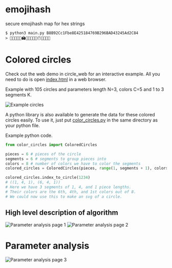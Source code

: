 # emojihash
secure emojihash map for hex strings
```
$ python3 main.py B8B92Cc1Fbe8E425184769B296BAD43245Ad2C84
> 🌙🔕🏒🍝🥁🏟🐽😳🌲🏈🍁🕘👶😠🧸💙
```

# Colored circles

Check out the web demo in circle_web for an interactive example. All you need to do is open
[index.html](circle_web/index.html) in a web browser.

Example with 105 circles and parameters length N=3, colors C=5 and 1 to 3 segments K.

![Example circles](docs/circles_example.png)

A python library is also available to generate the data for these colored circles easily.
To use it, just put [color_circles.py](color_circles.py) in the same directory as your python file.

Example python code.
```python
from color_circles import ColoredCircles

pieces = 6 # pieces of the circle
segments = 6 # segments to group pieces into
colors = 8 # number of colors we have to color the segments
colored_circles = ColoredCircles(pieces, range(1, segments + 1), colors)

colored_circles.index_to_circle(1234)
# ((1, 4, 1), (6, 4, 1))
# Here we have 3 segments of 1, 4, and 1 piece lengths.
# Their colors are the 6th, 4th, and 1st colors out of 8.
# We could now use this to make an svg of a circle.
```

## High level description of algorithm
![Parameter analysis page 1](https://user-images.githubusercontent.com/9531780/165885574-4691f03f-cdcd-427f-b5c5-8cc3f072d2e2.png)
![Parameter analysis page 2](https://user-images.githubusercontent.com/9531780/165885585-2566fb75-d3ec-46de-b5a3-9941b7742ce1.png)

# Parameter analysis
![Parameter analysis page 3](https://user-images.githubusercontent.com/9531780/165885588-5abc541e-769e-4e21-aed4-a3611ee8cc10.png)
